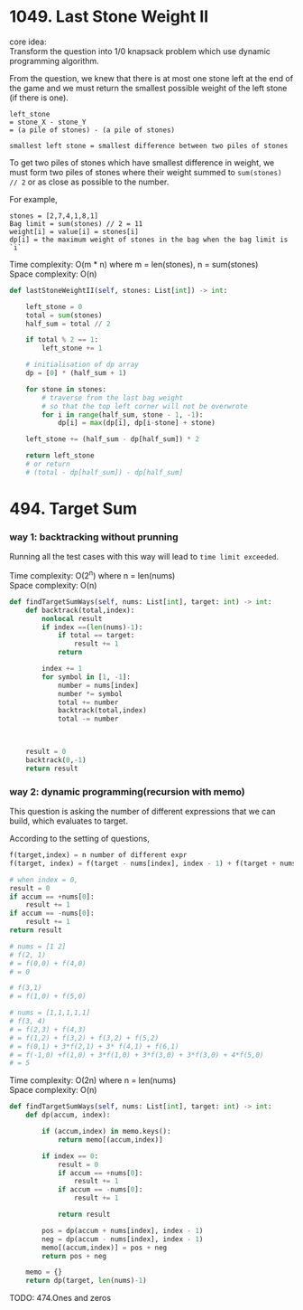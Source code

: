 # 1049. Last Stone Weight II
core idea:\
Transform the question into 1/0 knapsack problem which use dynamic programming algorithm.

From the question, we knew that there is at most one stone left at the end of the game and we must return the smallest possible weight of the left stone (if there is one).

```
left_stone 
= stone_X - stone_Y 
= (a pile of stones) - (a pile of stones)

smallest left stone = smallest difference between two piles of stones
```

To get two piles of stones which have smallest difference in weight, we must form two piles of stones where their weight summed to `sum(stones) // 2` or as close as possible to the number.

For example,
```
stones = [2,7,4,1,8,1]
Bag limit = sum(stones) // 2 = 11
weight[i] = value[i] = stones[i]
dp[i] = the maximum weight of stones in the bag when the bag limit is `i`
```

Time complexity: O(m * n) where m = len(stones), n = sum(stones)\
Space complexity: O(n)

```PYTHON
def lastStoneWeightII(self, stones: List[int]) -> int:

    left_stone = 0
    total = sum(stones)
    half_sum = total // 2

    if total % 2 == 1:
        left_stone += 1

    # initialisation of dp array
    dp = [0] * (half_sum + 1)

    for stone in stones:
        # traverse from the last bag weight 
        # so that the top left corner will not be overwrote
        for i in range(half_sum, stone - 1, -1):
            dp[i] = max(dp[i], dp[i-stone] + stone)

    left_stone += (half_sum - dp[half_sum]) * 2

    return left_stone 
    # or return
    # (total - dp[half_sum]) - dp[half_sum] 
```

# 494. Target Sum
### way 1: backtracking without prunning
Running all the test cases with this way will lead to `time limit exceeded`.

Time complexity: O(2<sup>n</sup>) where n = len(nums)\
Space complexity: O(n)
```PYTHON
def findTargetSumWays(self, nums: List[int], target: int) -> int:
    def backtrack(total,index):
        nonlocal result
        if index ==(len(nums)-1):
            if total == target:
                result += 1
            return

        index += 1
        for symbol in [1, -1]:
            number = nums[index]
            number *= symbol
            total += number
            backtrack(total,index)
            total -= number

    

    result = 0
    backtrack(0,-1)
    return result 
```
### way 2: dynamic programming(recursion with memo)
This question is asking the number of different expressions that we can build, which evaluates to target.

According to the setting of questions, 
```PYTHON
f(target,index) = n number of different expr
f(target, index) = f(target - nums[index], index - 1) + f(target + nums[index], index - 1)

# when index = 0, 
result = 0
if accum == +nums[0]:
    result += 1
if accum == -nums[0]:
    result += 1
return result 

# nums = [1 2]
# f(2, 1)
# = f(0,0) + f(4,0)
# = 0

# f(3,1)
# = f(1,0) + f(5,0)

# nums = [1,1,1,1,1]
# f(3, 4)
# = f(2,3) + f(4,3) 
# = f(1,2) + f(3,2) + f(3,2) + f(5,2)
# = f(0,1) + 3*f(2,1) + 3* f(4,1) + f(6,1)
# = f(-1,0) +f(1,0) + 3*f(1,0) + 3*f(3,0) + 3*f(3,0) + 4*f(5,0)           + f(7,0)
# = 5
```
Time complexity: O(2n) where n = len(nums) \
Space complexity: O(n)
```PYTHON
def findTargetSumWays(self, nums: List[int], target: int) -> int:
    def dp(accum, index):

        if (accum,index) in memo.keys():
            return memo[(accum,index)]

        if index == 0:
            result = 0
            if accum == +nums[0]:
                result += 1
            if accum == -nums[0]:
                result += 1

            return result

        pos = dp(accum + nums[index], index - 1)
        neg = dp(accum - nums[index], index - 1)
        memo[(accum,index)] = pos + neg
        return pos + neg

    memo = {}
    return dp(target, len(nums)-1)
```

TODO:  474.Ones and zeros
